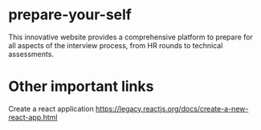 # prepare-your-self
This innovative website provides a comprehensive platform to prepare for all aspects of the interview process, from HR rounds to technical assessments.

# Other important links

Create a react application https://legacy.reactjs.org/docs/create-a-new-react-app.html
